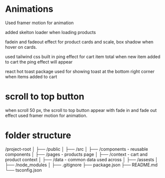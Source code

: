 # Animations

Used framer motion for animation

added skelton loader when loading products

fadein and fadeout effect for product cards and scale, box shadow when hover on cards.

used tailwind css built in ping effect for cart item total when new item added to cart the ping effect will appear

react hot toast package used for showing toast at the bottom right corner when items added to cart

# scroll to top button

when scroll 50 px, the scroll to top button appear with fade in and fade out effect used framer motion for animation.

# folder structure

/project-root
│
├── /public
│
├── /src
│ ├── /components - reusable components
│ ├── /pages - products page
│ ├── /context - cart and product context
│ ├── /data - common data used across
│ ├── /assests
│
├── /node_modules
│
├── .gitignore
├── package.json
├── README.md
└── tsconfig.json

